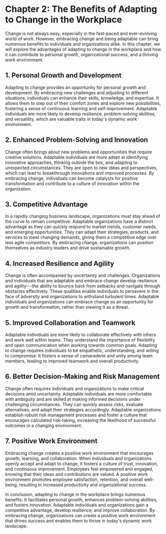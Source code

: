 Chapter 2: The Benefits of Adapting to Change in the Workplace
==============================================================

Change is not always easy, especially in the fast-paced and ever-evolving world of work. However, embracing change and being adaptable can bring numerous benefits to individuals and organizations alike. In this chapter, we will explore the advantages of adapting to change in the workplace and how it can contribute to personal growth, organizational success, and a thriving work environment.

**1. Personal Growth and Development**
--------------------------------------

Adapting to change provides an opportunity for personal growth and development. By embracing new challenges and adjusting to different situations, individuals can enhance their skills, knowledge, and expertise. It allows them to step out of their comfort zones and explore new possibilities, fostering a sense of continuous learning and self-improvement. Adaptable individuals are more likely to develop resilience, problem-solving abilities, and versatility, which are valuable traits in today's dynamic work environment.

**2. Enhanced Problem-Solving and Innovation**
----------------------------------------------

Change often brings about new problems and opportunities that require creative solutions. Adaptable individuals are more adept at identifying innovative approaches, thinking outside the box, and adapting to unexpected circumstances. They are open to new ideas and perspectives, which can lead to breakthrough innovations and improved processes. By embracing change, individuals can become catalysts for positive transformation and contribute to a culture of innovation within the organization.

**3. Competitive Advantage**
----------------------------

In a rapidly changing business landscape, organizations must stay ahead of the curve to remain competitive. Adaptable organizations have a distinct advantage as they can quickly respond to market trends, customer needs, and emerging opportunities. They can adapt their strategies, products, and services to meet changing demands, giving them a competitive edge over less agile competitors. By embracing change, organizations can position themselves as industry leaders and drive sustainable growth.

**4. Increased Resilience and Agility**
---------------------------------------

Change is often accompanied by uncertainty and challenges. Organizations and individuals that are adaptable and embrace change develop resilience and agility---the ability to bounce back from setbacks and navigate through obstacles effectively. These qualities enable individuals to persevere in the face of adversity and organizations to withstand turbulent times. Adaptable individuals and organizations can embrace change as an opportunity for growth and transformation, rather than viewing it as a threat.

**5. Improved Collaboration and Teamwork**
------------------------------------------

Adaptable individuals are more likely to collaborate effectively with others and work well within teams. They understand the importance of flexibility and open communication when working towards common goals. Adapting to change requires individuals to be empathetic, understanding, and willing to compromise. It fosters a sense of camaraderie and unity among team members, leading to improved teamwork and overall productivity.

**6. Better Decision-Making and Risk Management**
-------------------------------------------------

Change often requires individuals and organizations to make critical decisions amid uncertainty. Adaptable individuals are more comfortable with ambiguity and are skilled at making informed decisions under challenging circumstances. They can quickly assess risks, evaluate alternatives, and adapt their strategies accordingly. Adaptable organizations establish robust risk management processes and foster a culture that encourages calculated risk-taking, increasing the likelihood of successful outcomes in a changing environment.

**7. Positive Work Environment**
--------------------------------

Embracing change creates a positive work environment that encourages growth, learning, and collaboration. When individuals and organizations openly accept and adapt to change, it fosters a culture of trust, innovation, and continuous improvement. Employees feel empowered and engaged, knowing that their ideas and contributions are valued. A positive work environment promotes employee satisfaction, retention, and overall well-being, resulting in increased productivity and organizational success.

In conclusion, adapting to change in the workplace brings numerous benefits. It facilitates personal growth, enhances problem-solving abilities, and fosters innovation. Adaptable individuals and organizations gain a competitive advantage, develop resilience, and improve collaboration. By embracing change, organizations can create a positive work environment that drives success and enables them to thrive in today's dynamic work landscape.
